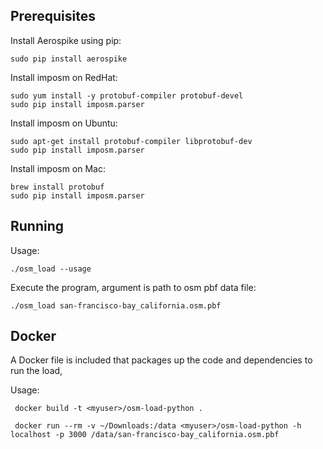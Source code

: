 
Prerequisites
----------------------------------------------------------------

Install Aerospike using pip:

    sudo pip install aerospike

Install imposm on RedHat:

    sudo yum install -y protobuf-compiler protobuf-devel
    sudo pip install imposm.parser   

Install imposm on Ubuntu:

    sudo apt-get install protobuf-compiler libprotobuf-dev
    sudo pip install imposm.parser
    
Install imposm on Mac:

    brew install protobuf
    sudo pip install imposm.parser

Running
----------------------------------------------------------------

Usage:

    ./osm_load --usage

Execute the program, argument is path to osm pbf data file:

    ./osm_load san-francisco-bay_california.osm.pbf
    
Docker
----------------------------------------------------------------
A Docker file is included that packages up the code and dependencies to run the load, 

Usage:

     docker build -t <myuser>/osm-load-python .

     docker run --rm -v ~/Downloads:/data <myuser>/osm-load-python -h localhost -p 3000 /data/san-francisco-bay_california.osm.pbf 

